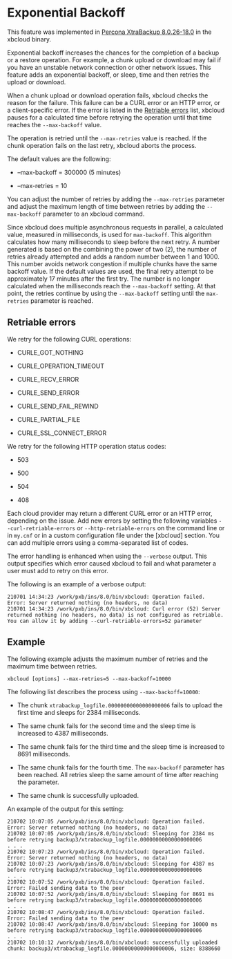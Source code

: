 # Exponential Backoff

This feature was implemented in [Percona XtraBackup 8.0.26-18.0](https://docs.percona.com/percona-xtrabackup/latest/release-notes/8.0/8.0.26-18.0.html#pxb-8-0-26-18-0) in the
xbcloud binary.

Exponential backoff increases the chances for the completion of a backup or
a restore operation. For example, a chunk upload or download may fail if
you have an unstable network connection or other network issues. This
feature adds an exponential backoff, or sleep, time and then retries the
upload or download.

When a chunk upload or download operation fails, xbcloud checks the reason
for the failure. This failure can be a CURL error or an HTTP error, or a
client-specific error. If the error is listed in the [Retriable errors](https://docs.percona.com/percona-xtrabackup/latest/xbcloud/xbcloud_exbackoff.html#retriable) list,
xbcloud pauses for a calculated time before retrying the operation until
that time reaches the `--max-backoff` value.

The operation is retried until the `--max-retries` value is reached. If the
chunk operation fails on the last retry, xbcloud aborts the process.

The default values are the following:

* –max-backoff = 300000 (5 minutes)

* –max-retries = 10

You can adjust the number of retries by adding the `--max-retries`
parameter and adjust the maximum length of time between retries by adding
the `--max-backoff` parameter to an xbcloud command.

Since xbcloud does multiple asynchronous requests in parallel, a calculated
value, measured in milliseconds, is used for `max-backoff`. This algorithm
calculates how many milliseconds to sleep before the next retry. A number
generated is based on the combining the power of two (2), the number of
retries already attempted and adds a random number between 1 and 1000. This
number avoids network congestion if multiple chunks have the same backoff
value. If the default values are used, the final retry attempt to be
approximately 17 minutes after the first try. The number is no longer
calculated when the milliseconds reach the `--max-backoff` setting. At that
point, the retries continue by using the `--max-backoff` setting until
the `max-retries` parameter is reached.

## Retriable errors

We retry for the following CURL operations:

* CURLE_GOT_NOTHING


* CURLE_OPERATION_TIMEOUT


* CURLE_RECV_ERROR


* CURLE_SEND_ERROR


* CURLE_SEND_FAIL_REWIND


* CURLE_PARTIAL_FILE


* CURLE_SSL_CONNECT_ERROR

We retry for the following HTTP operation status codes:

* 503


* 500


* 504


* 408

Each cloud provider may return a different CURL error or an HTTP error,
depending on the issue. Add new errors by setting the following
variables `--curl-retriable-errors` or `--http-retriable-errors` on the
command line or in `my.cnf` or in a custom configuration file under
the [xbcloud] section. You can add multiple errors using a comma-separated list of codes.

The error handling is enhanced when using the `--verbose` output. This
output specifies which error caused xbcloud to fail and what parameter a
user must add to retry on this error.

The following is an example of a verbose output:

```text
210701 14:34:23 /work/pxb/ins/8.0/bin/xbcloud: Operation failed. Error: Server returned nothing (no headers, no data)
210701 14:34:23 /work/pxb/ins/8.0/bin/xbcloud: Curl error (52) Server returned nothing (no headers, no data) is not configured as retriable. You can allow it by adding --curl-retriable-errors=52 parameter
```

## Example

The following example adjusts the maximum number of retries and the maximum
time between retries.

```text
xbcloud [options] --max-retries=5 --max-backoff=10000
```

The following list describes the process using `--max-backoff=10000`:

* The chunk `xtrabackup_logfile.00000000000000000006` fails to upload the first time and sleeps for 2384 milliseconds.

* The same chunk fails for the second time and the sleep time is increased to 4387 milliseconds.

* The same chunk fails for the third time and the sleep time is increased to 8691 milliseconds.

* The same chunk fails for the fourth time. The `max-backoff` parameter has been reached. All retries sleep the same amount of time after reaching the parameter.

* The same chunk is successfully uploaded.

An example of the output for this setting:

```text
210702 10:07:05 /work/pxb/ins/8.0/bin/xbcloud: Operation failed. Error: Server returned nothing (no headers, no data)
210702 10:07:05 /work/pxb/ins/8.0/bin/xbcloud: Sleeping for 2384 ms before retrying backup3/xtrabackup_logfile.00000000000000000006
. . .
210702 10:07:23 /work/pxb/ins/8.0/bin/xbcloud: Operation failed. Error: Server returned nothing (no headers, no data)
210702 10:07:23 /work/pxb/ins/8.0/bin/xbcloud: Sleeping for 4387 ms before retrying backup3/xtrabackup_logfile.00000000000000000006
. . .
210702 10:07:52 /work/pxb/ins/8.0/bin/xbcloud: Operation failed. Error: Failed sending data to the peer
210702 10:07:52 /work/pxb/ins/8.0/bin/xbcloud: Sleeping for 8691 ms before retrying backup3/xtrabackup_logfile.00000000000000000006
. . .
210702 10:08:47 /work/pxb/ins/8.0/bin/xbcloud: Operation failed. Error: Failed sending data to the peer
210702 10:08:47 /work/pxb/ins/8.0/bin/xbcloud: Sleeping for 10000 ms before retrying backup3/xtrabackup_logfile.00000000000000000006
. . .
210702 10:10:12 /work/pxb/ins/8.0/bin/xbcloud: successfully uploaded chunk: backup3/xtrabackup_logfile.00000000000000000006, size: 8388660
```
